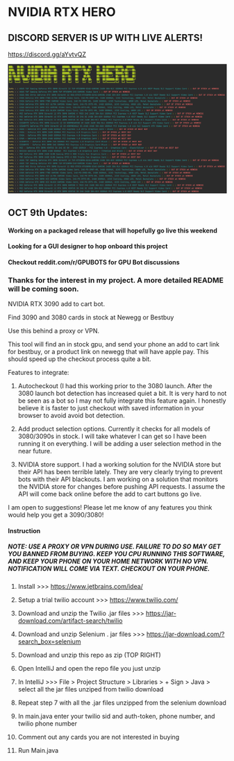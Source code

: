 # NVIDIA RTX HERO 

## DISCORD SERVER IS UP WITH LIVE ALERTS!

https://discord.gg/aYvtvQZ
 
 
 ![Alt text](screenshot.png?raw=true "Optional Title")
 
 
 
 
 
 
 
 
 
 ## OCT 9th Updates:
 
 #### Working on a packaged release that will hopefully go live this weekend
 #### Looking for a GUI designer to hop onboard this project
 #### Checkout reddit.com/r/GPUBOTS  for GPU Bot discussions
 ### Thanks for the interest in my project. A more detailed README will be coming soon.
 
 
 NVIDIA RTX 3090 add to cart bot.
 
Find 3090 and 3080 cards in stock at Newegg or Bestbuy

Use this behind a proxy or VPN. 

This tool will find an in stock gpu, and send your phone an add to cart link for bestbuy, or a product link on newegg that will have apple pay. This should speed up the checkout process quite a bit. 

Features to integrate:
1. Autocheckout (I had this working prior to the 3080 launch. After the 3080 launch bot detection has increased quiet a bit. It is very hard to not be seen as a bot so I may not fully integrate this feature again. I honestly believe it is faster to just checkout with saved information in your browser to avoid avoid bot detection. 

2. Add product selection options. Currently it checks for all models of 3080/3090s in stock. I will take whatever I can get so I have been running it on everything. I will be adding a user selection method in the near future.

3. NVIDIA store support. I had a working solution for the NVIDIA store but their API has been terrible lately. They are very clearly trying to prevent bots with their API blackouts. I am working on a solution that monitors the NVIDIA store for changes before pushing API requests. I assume the API will come back online before the add to cart buttons go live.

I am open to suggestions! Please let me know of any features you think would help you get a 3090/3080!


#### Instruction

##### NOTE: USE A PROXY OR VPN DURING USE. FAILURE TO DO SO MAY GET YOU BANNED FROM BUYING. KEEP YOU CPU RUNNING THIS SOFTWARE, AND KEEP YOUR PHONE ON YOUR HOME NETWORK WITH NO VPN. NOTIFICATION WILL COME VIA TEXT. CHECKOUT ON YOUR PHONE.

1. Install  >>> https://www.jetbrains.com/idea/

2. Setup a trial twilio account >>> https://www.twilio.com/ 

3. Download and unzip the Twilio .jar files >>> https://jar-download.com/artifact-search/twilio

4. Download and unzip Selenium . jar files >>> https://jar-download.com/?search_box=selenium

5. Download and unzip this repo as zip (TOP RIGHT)

6. Open IntelliJ and open the repo file you just unzip

7. In IntelliJ >>> File > Project Structure > Libraries > + Sign > Java > select all the jar files unziped from twilio download

8. Repeat step 7 with all the .jar files unzipped from the selenium download

9. In main.java enter your twilio sid and auth-token, phone number, and twilio phone number

10. Comment out any cards you are not interested in buying 

11. Run Main.java
